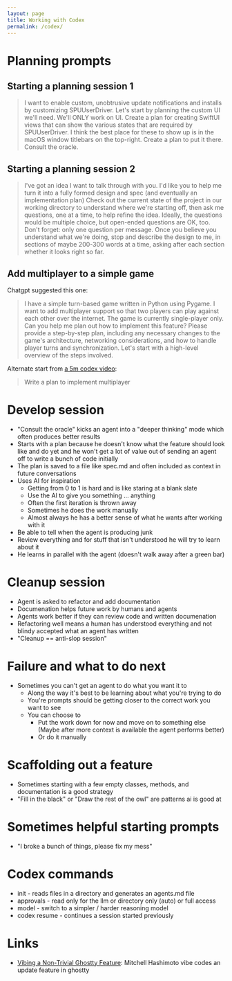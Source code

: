 ```yaml
---
layout: page
title: Working with Codex
permalink: /codex/
---
```


# Planning prompts

## Starting a planning session 1

> I want to enable custom, unobtrusive update notifications and installs by customizing SPUUserDriver. Let's start by planning the custom UI we'll need. We'll ONLY work on UI. Create a plan for creating SwiftUI views that can show the various states that are required by SPUUserDriver. I think the best place for these to show up is in the macOS window titlebars on the top-right. Create a plan to put it there. Consult the oracle.

## Starting a planning session 2

> I've got an idea I want to talk through with you. I'd like you to help me turn it into a fully formed design and spec (and eventually an implementation plan)
> Check out the current state of the project in our working directory to understand where we're starting off, then ask me questions, one at a time, to help refine the idea.
> Ideally, the questions would be multiple choice, but open-ended questions are OK, too. Don't forget: only one question per message.
> Once you believe you understand what we're doing, stop and describe the design to me, in sections of maybe 200-300 words at a time, asking after each section whether it looks right so far.

## Add multiplayer to a simple game

Chatgpt suggested this one:

> I have a simple turn-based game written in Python using Pygame. I want to add multiplayer support so that two players can play against each other over the internet. The game is currently single-player only. Can you help me plan out how to implement this feature? Please provide a step-by-step plan, including any necessary changes to the game's architecture, networking considerations, and how to handle player turns and synchronization. Let's start with a high-level overview of the steps involved.

Alternate start from [a 5m codex video](https://www.youtube.com/watch?v=iqNzfK4_meQ):

> Write a plan to implement multiplayer

# Develop session

* "Consult the oracle" kicks an agent into a "deeper thinking" mode which often produces better results
* Starts with a plan because he doesn't know what the feature should look like and do yet and he won't get a lot of value out of sending an agent off to write a bunch of code initially
* The plan is saved to a file like spec.md and often included as context in future conversations
* Uses AI for inspiration
  * Getting from 0 to 1 is hard and is like staring at a blank slate
  * Use the AI to give you something ... anything
  * Often the first iteration is thrown away
  * Sometimes he does the work manually
  * Almost always he has a better sense of what he wants after working with it
* Be able to tell when the agent is producing junk
* Review everything and for stuff that isn't understood he will try to learn about it
* He learns in parallel with the agent (doesn't walk away after a green bar)

# Cleanup session

* Agent is asked to refactor and add documentation
* Documenation helps future work by humans and agents
* Agents work better if they can review code and written documenation
* Refactoring well means a human has understood everything and not blindy accepted what an agent has written
* "Cleanup == anti-slop session"

# Failure and what to do next

* Sometimes you can't get an agent to do what you want it to
  * Along the way it's best to be learning about what you're trying to do
  * You're prompts should be getting closer to the correct work you want to see
  * You can choose to
    * Put the work down for now and move on to something else (Maybe after more context is available the agent performs better)
    * Or do it manually

# Scaffolding out a feature

* Sometimes starting with a few empty classes, methods, and documentation is a good strategy
* "Fill in the black" or "Draw the rest of the owl" are patterns ai is good at

# Sometimes helpful starting prompts

* "I broke a bunch of things, please fix my mess"

# Codex commands

* init - reads files in a directory and generates an agents.md file
* approvals - read only for the llm or directory only (auto) or full access
* model - switch to a simpler / harder reasoning model
* codex resume - continues a session started previously

# Links

* [Vibing a Non-Trivial Ghostty Feature](https://mitchellh.com/writing/non-trivial-vibing): Mitchell Hashimoto vibe codes an update feature in ghostty
